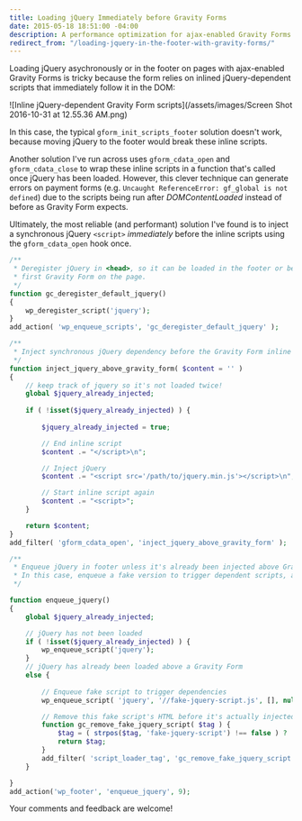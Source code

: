 ```yaml
---
title: Loading jQuery Immediately before Gravity Forms
date: 2015-05-18 18:51:00 -04:00
description: A performance optimization for ajax-enabled Gravity Forms
redirect_from: "/loading-jquery-in-the-footer-with-gravity-forms/"
---
```


Loading jQuery asychronously or in the footer on pages with ajax-enabled Gravity Forms is tricky because the form relies on inlined jQuery-dependent scripts that immediately follow it in the DOM:

![Inline jQuery-dependent Gravity Form scripts](/assets/images/Screen Shot 2016-10-31 at 12.55.36 AM.png)

In this case, the typical `gform_init_scripts_footer` solution doesn't work, because moving jQuery to the footer would break these inline scripts. 

Another solution I've run across uses `gform_cdata_open` and `gform_cdata_close` to wrap these inline scripts in a function that's called once jQuery has been loaded. However, this clever technique can generate errors on payment forms (e.g. `Uncaught ReferenceError: gf_global is not defined`) due to the scripts being run after _DOMContentLoaded_ instead of before as Gravity Form expects. 

Ultimately, the most reliable (and performant) solution I've found is to inject a synchronous jQuery `<script>` _immediately_ before the inline scripts using the `gform_cdata_open` hook once.

```php
/**
 * Deregister jQuery in <head>, so it can be loaded in the footer or before the 
 * first Gravity Form on the page. 
 */
function gc_deregister_default_jquery() 
{
	wp_deregister_script('jquery');
}
add_action( 'wp_enqueue_scripts', 'gc_deregister_default_jquery' );

/**
 * Inject synchronous jQuery dependency before the Gravity Form inline scripts
 */
function inject_jquery_above_gravity_form( $content = '' ) 
{
	// keep track of jquery so it's not loaded twice!
	global $jquery_already_injected;
	
	if ( !isset($jquery_already_injected) ) {
		
		$jquery_already_injected = true;

		// End inline script
		$content .= "</script>\n";

		// Inject jQuery
		$content .= "<script src='/path/to/jquery.min.js'></script>\n";		

		// Start inline script again
		$content .= "<script>";
	}

	return $content;
}
add_filter( 'gform_cdata_open', 'inject_jquery_above_gravity_form' );

/**
 * Enqueue jQuery in footer unless it's already been injected above Gravity Form.
 * In this case, enqueue a fake version to trigger dependent scripts, and then remove this fake version.
 */

function enqueue_jquery()
{
	global $jquery_already_injected;

	// jQuery has not been loaded
	if ( !isset($jquery_already_injected) ) {
		wp_enqueue_script('jquery');
	}
	// jQuery has already been loaded above a Gravity Form
	else {
		
		// Enqueue fake script to trigger dependencies
		wp_enqueue_script( 'jquery', '//fake-jquery-script.js', [], null );

		// Remove this fake script's HTML before it's actually injected into the DOM
		function gc_remove_fake_jquery_script( $tag ) {
			$tag = ( strpos($tag, 'fake-jquery-script') !== false ) ? '' : $tag;
			return $tag;
		}
		add_filter( 'script_loader_tag', 'gc_remove_fake_jquery_script' );
	}

}
add_action('wp_footer', 'enqueue_jquery', 9);
```

Your comments and feedback are welcome!
